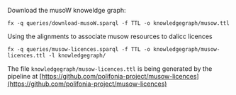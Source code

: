 Download the musoW knoweldge graph:

```sparql
fx -q queries/download-musoW.sparql -f TTL -o knowledgegraph/musow.ttl
```

Using the alignments to associate musow resources to dalicc licences

```sparql
fx -q queries/musow-licences.sparql -f TTL -o knowledgegraph/musow-licences.ttl -l knowledgegraph/
```

The file `knowledgegraph/musow-licences.ttl` is being generated by the pipeline at [https://github.com/polifonia-project/musow-licences](https://github.com/polifonia-project/musow-licences)